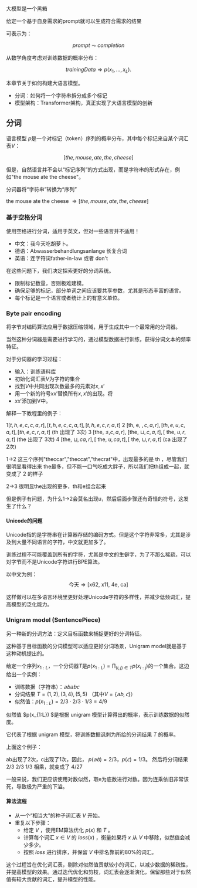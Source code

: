 大模型是一个黑箱

给定一个基于自身需求的prompt就可以生成符合需求的结果

可表示为：

$$
prompt \leadsto completion
$$

从数学角度考虑对训练数据的概率分布：

$$
trainingData \Rightarrow p(x_{1},...,x_{L}).
$$

本章节关于如何构建大语言模型。

- 分词：如何将一个字符串拆分成多个标记
- 模型架构：Transformer架构，真正实现了大语言模型的创新


## 分词

语言模型 $p$是一个对标记（token）序列的概率分布，其中每个标记来自某个词汇表$V$：

$$ [the, mouse, ate, the, cheese] $$

但是，自然语言并不会以“标记序列”的方式出现，而是字符串的形式存在，例如"the mouse ate the cheese"。

分词器将“字符串”转换为“序列”

the mouse ate the cheese $\Rightarrow [the, mouse, ate, the, cheese]$

### 基于空格分词

使用空格进行分词，适用于英文，但对一些语言并不适用！

- 中文：我今天吃胡萝卜。
- 德语：Abwasserbehandlungsanlange 长复合词
- 英语：连字符词father-in-law 或者 don't

在这些问题下，我们决定探索更好的分词系统。

- 限制标记数量，否则极难建模。
- 确保足够的标记，部分单词之间应该要共享参数，尤其是形态丰富的语言。
- 每个标记是一个语言或者统计上的有意义单位。

### Byte pair encoding 

将字节对编码算法应用于数据压缩领域，用于生成其中一个最常用的分词器。

当然这种分词器是需要进行学习的，通过模型数据进行训练，获得分词文本的频率特征。

对于分词器的学习过程：

- 输入：训练语料库
- 初始化词汇表$V$为字符的集合
- 找到$V$中共同出现次数最多的元素对$x,x'$
- 用一个新的符号$xx'$替换所有$x,x'$的出现。将
- $xx'$添加到V中。

解释一下教程里的例子：

$1[t, h, e, c, c, a, r],[t, h, e, c, c, a, t],[t, h, e, c, r, a, t]$
2 [th, e, $, c, a, r],[t h, e, u, c, a, t],[t h, e, c, r, a, t]$ (th 出现了 3次)
3 [the, $\leq, c, a, r]$, [the, $\sqcup, c, a, t],[$ the, $u, r, a, t]$ (the 出现了 3次)
4 [the, $\sqcup, c a, r],[$ the, $u, c a, t],[$ the, $\sqcup, r, a, t]$ (ca 出现了 2次)

1->2 这三个序列"theccar","theccat","thecrat"中，出现最多的是 th ，尽管我们很明显看得出来 the最多，但不能一口气吃成大胖子，所以我们把th组成一起，就变成了 2 的样子

2->3 很明显the出现的更多，th和e组合起来

但是例子有问题，为什么1->2会莫名出现u，然后后面步骤还有奇怪的符号，这发生了什么？

#### Unicode的问题

Unicode指的是字符串在计算器存储的编码方式。但是这个字符非常多，尤其是涉及到大量不同语言的字符，中文就更加多了。

训练过程不可能覆盖到所有的字符，尤其是中文的生僻字，为了不那么稀疏，可以对字节而不是Unicode字符进行BPE算法。

以中文为例：
$$
\text { 今天} \Rightarrow \text {[x62, x11, 4e, ca]}
$$

这样做可以在多语言环境里更好处理Unicode字符的多样性，并减少低频词汇，提高模型的泛化能力。

### Unigram model (SentencePiece)

另一种新的分词方法：定义目标函数来捕捉更好的分词特征。

这种基于目标函数的分词模型可以适应更好分词场景，Unigram model就是基于这种动机提出的。

给定一个序列$x_{1:L}$，一个分词器$T$是$p\left(x_{1: L}\right)=\prod_{(i, j) \in T} p\left(x_{i: j}\right)$的一个集合。这边给出一个实例：

- 训练数据（字符串）：$𝖺𝖻𝖺𝖻𝖼$
- 分词结果 $T={(1,2),(3,4),(5,5)}$ （其中$V=\{𝖺𝖻,𝖼\}$）
- 似然值：$p(x_{1:L})=2/3⋅2/3⋅1/3=4/9$

似然值 $p(x_{1:L}) $是根据 unigram 模型计算得出的概率，表示训练数据的似然度。

它代表了根据 unigram 模型，将训练数据讽刺为所给的分词结果 $T$ 的概率。

上面这个例子：

ab出现了2次，c出现了1次，因此， $p(𝖺𝖻)=2/3，p(𝖼)=1/3$。 然后将分词结果 2/3 2/3 1/3 相乘，就变成了 4/27


一般来说，我们更应该使用对数似然，取e为底数进行对数。因为连乘依旧非常该死，导致极为严重的下溢。

#### 算法流程

- 从一个“相当大”的种子词汇表 $V$ 开始。
- 重复以下步骤：
  - 给定 $V$ ，使用EM算法优化 $p(x)$ 和 $T$ 。
  - 计算每个词汇 $x∈V$ 的 $loss(x)$ ，衡量如果将 $x$ 从 $V$ 中移除，似然值会减少多少。
  - 按照 $loss$ 进行排序，并保留 $V$ 中排名靠前的80%的词汇。

这个过程旨在优化词汇表，剔除对似然值贡献较小的词汇，以减少数据的稀疏性，并提高模型的效果。通过迭代优化和剪枝，词汇表会逐渐演化，保留那些对于似然值有较大贡献的词汇，提升模型的性能。